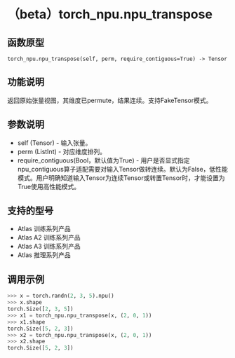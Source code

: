 # （beta）torch_npu.npu_transpose

## 函数原型

```
torch_npu.npu_transpose(self, perm, require_contiguous=True) -> Tensor
```

## 功能说明

返回原始张量视图，其维度已permute，结果连续。支持FakeTensor模式。

## 参数说明

- self (Tensor) - 输入张量。
- perm (ListInt) - 对应维度排列。
- require_contiguous(Bool，默认值为True) - 用户是否显式指定npu_contiguous算子适配需要对输入Tensor做转连续。默认为False，低性能模式。用户明确知道输入Tensor为连续Tensor或转置Tensor时，才能设置为True使用高性能模式。

## 支持的型号

- <term>Atlas 训练系列产品</term>
- <term>Atlas A2 训练系列产品</term>
- <term>Atlas A3 训练系列产品</term>
- <term>Atlas 推理系列产品</term>

## 调用示例

```python
>>> x = torch.randn(2, 3, 5).npu()
>>> x.shape
torch.Size([2, 3, 5])
>>> x1 = torch_npu.npu_transpose(x, (2, 0, 1))
>>> x1.shape
torch.Size([5, 2, 3])
>>> x2 = torch_npu.npu_transpose(x, (2, 0, 1))
>>> x2.shape
torch.Size([5, 2, 3])
```

